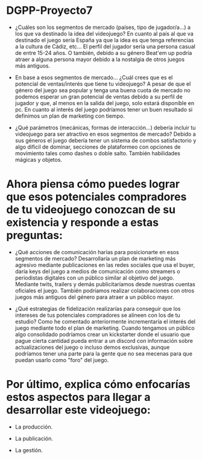 # DGPP-Proyecto7

- ¿Cuáles son los segmentos de mercado (países, tipo de jugador/a...) a los que va destinado la idea del videojuego?
En cuanto al país al que va destinado el juego sería España ya que la idea es que tenga referencias a la cultura de Cádiz, etc...
El perfil del jugador sería una persona casual de entre 15-24 años. O también, debido a su género Beat'em up podría atraer a alguna persona mayor debido a la nostalgia de otros juegos más antiguos.

- En base a esos segmentos de mercado... ¿Cuál crees que es el potencial de ventas/interés que tiene tu videojuego?
A pesar de que el género del juego sea popular y tenga una buena cuota de mercado no podemos esperar un gran potencial de ventas debido a su perfil de jugador y que, al menos en la salida del juego, solo estará disponible en pc. En cuanto al interés del juego podríamos tener un buen resultado si definimos un plan de marketing con tiempo.

- ¿Qué parámetros (mecánicas, formas de interacción...) debería incluir tu videojuego para ser atractivo en esos segmentos de mercado?
Debido a sus géneros el juego debería tener un sistema de combos satisfactorio y algo dificil de dominar, secciones de plataformeo con opciones de movimiento tales como dashes o doble salto. También habilidades mágicas y objetos.

# Ahora piensa cómo puedes lograr que esos potenciales compradores de tu videojuego conozcan de su existencia y responde a estas preguntas:

- ¿Qué acciones de comunicación harías para posicionarte en esos segmentos de mercado?
Desarrollaría un plan de marketing más agresivo mediante publicaciones en las redes sociales que usa el buyer, daría keys del juego a medios de comunicación como streamers o periodistas digitales con un público similar al objetivo del juego. Mediante twits, trailers y demás publicitaríamos desde nuestras cuentas oficiales el juego. También podríamos realizar colaboraciones con otros juegos más antiguos del género para atraer a un público mayor.

- ¿Qué estrategias de fidelización realizarías para conseguir que los intereses de tus potenciales compradores se alineen con los de tu estudio?
Como he comentado anteriormente incrementaría el interés del juego mediante todo el plan de marketing. Cuando tengamos un público algo consolidado podríamos crear un kickstarter donde el usuario que pague cierta cantidad pueda entrar a un discord con información sobre actualizaciones del juego o incluso demos exclusivas, aunque podríamos tener una parte para la gente que no sea mecenas para que puedan usarlo como "foro" del juego.

# Por último, explica cómo enfocarías estos aspectos para llegar a desarrollar este videojuego:

- La producción.


- La publicación.


- La gestión.

